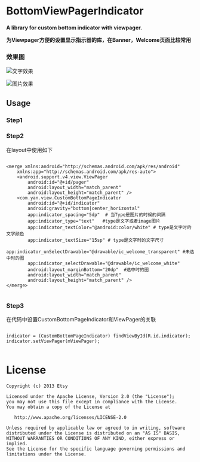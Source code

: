 # BottomViewPagerIndicator

**A library for custom bottom indicator with viewpager.**

**为Viewpager方便的设置显示指示器的库，在Banner，Welcome页面比较常用**

### 效果图

![文字效果](https://github.com/gaoyan10/BottomViewPagerIndicator/raw/master/images/indicator_text.png)

![图片效果](https://github.com/gaoyan10/BottomViewPagerIndicator/raw/master/images/indicator_image.png)

## Usage

### Step1



### Step2

在layout中使用如下


```

<merge xmlns:android="http://schemas.android.com/apk/res/android"
    xmlns:app="http://schemas.android.com/apk/res-auto">
    <android.support.v4.view.ViewPager
        android:id="@+id/pager"
        android:layout_width="match_parent"
        android:layout_height="match_parent" />
    <com.yan.view.CustomBottomPageIndicator
        android:id="@+id/indicator"
        android:gravity="bottom|center_horizontal"
        app:indicator_spacing="5dp"  # 当Type是图片的时候的间隔
        app:indicator_type="text"   #type是文字或者image图片
        app:indicator_textColor="@android:color/white" # type是文字时的文字颜色
        app:indicator_textSize="15sp" # type是文字时的文字尺寸
        app:indicator_unSelectDrawable="@drawable/ic_welcome_transparent" #未选中时的图
        app:indicator_selectDrawable="@drawable/ic_welcome_white"
        android:layout_marginBottom="20dp"  #选中时的图
        android:layout_width="match_parent"
        android:layout_height="match_parent" />
</merge>


```

### Step3

在代码中设置CustomBottomPageIndicator和ViewPager的关联

```

indicator = (CustomBottomPageIndicator) findViewById(R.id.indicator);
indicator.setViewPager(mViewPager);


```

License
=======

    Copyright (c) 2013 Etsy

    Licensed under the Apache License, Version 2.0 (the "License");
    you may not use this file except in compliance with the License.
    You may obtain a copy of the License at

       http://www.apache.org/licenses/LICENSE-2.0

    Unless required by applicable law or agreed to in writing, software
    distributed under the License is distributed on an "AS IS" BASIS,
    WITHOUT WARRANTIES OR CONDITIONS OF ANY KIND, either express or implied.
    See the License for the specific language governing permissions and
    limitations under the License.

